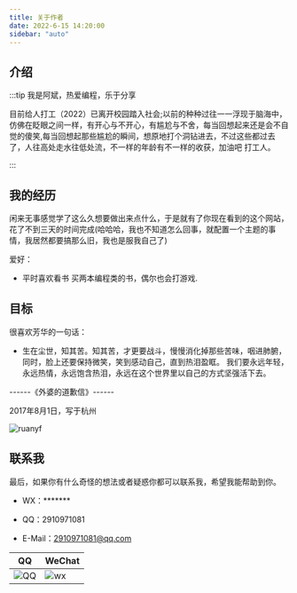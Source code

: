 ```yaml
---
title: 关于作者
date: 2022-6-15 14:20:00
sidebar: "auto"
---
```


<!-- more -->

## 介绍
:::tip
我是阿斌，热爱编程，乐于分享

目前给人打工（2022）已离开校园踏入社会;以前的种种过往一一浮现于脑海中，仿佛在眨眼之间一样，有开心与不开心，有尴尬与不舍，每当回想起来还是会不自觉的傻笑,每当回想起那些尴尬的瞬间，想原地打个洞钻进去，不过这些都过去了，人往高处走水往低处流，不一样的年龄有不一样的收获，加油吧 打工人。

:::

## 我的经历


闲来无事感觉学了这么久想要做出来点什么，于是就有了你现在看到的这个网站，花了不到三天的时间完成(哈哈哈，我也不知道怎么回事，就配置一个主题的事情，我居然都要搞那么旧，我也是服我自己了)



爱好：

- 平时喜欢看书 买两本编程类的书，偶尔也会打游戏.

## 目标

很喜欢芳华的一句话：
                                                                                                                                                      
- 生在尘世，知其苦。知其苦，才更要战斗，慢慢消化掉那些苦味，咽进肺腑，同时，脸上还要保持微笑，笑到感动自己，直到热泪盈眶。
我们要永远年轻，永远热情，永远饱含热泪，永远在这个世界里以自己的方式坚强活下去。
                     
------《外婆的道歉信》------

2017年8月1日，写于杭州

![ruanyf](/images/ruanyf.jpg)




## 联系我
最后，如果你有什么奇怪的想法或者疑惑你都可以联系我，希望我能帮助到你。

- WX：*******

- QQ：2910971081

- E-Mail：2910971081@qq.com

|QQ|WeChat|
|--|--|
|![QQ](/images/qq.jpg)|![wx](/images/wx.jpg)|